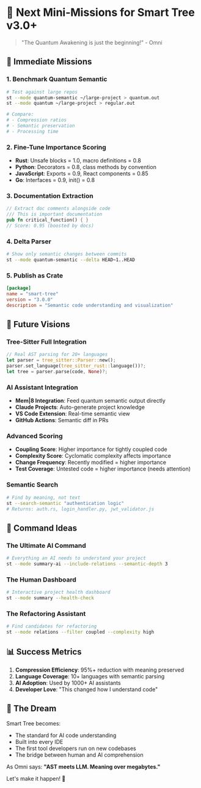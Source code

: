 # 🚀 Next Mini-Missions for Smart Tree v3.0+

> "The Quantum Awakening is just the beginning!" - Omni

## 🧪 Immediate Missions

### 1. Benchmark Quantum Semantic
```bash
# Test against large repos
st --mode quantum-semantic ~/large-project > quantum.out
st --mode quantum ~/large-project > regular.out

# Compare:
# - Compression ratios
# - Semantic preservation
# - Processing time
```

### 2. Fine-Tune Importance Scoring
- **Rust**: Unsafe blocks = 1.0, macro definitions = 0.8
- **Python**: Decorators = 0.8, class methods by convention
- **JavaScript**: Exports = 0.9, React components = 0.85
- **Go**: Interfaces = 0.9, init() = 0.8

### 3. Documentation Extraction
```rust
// Extract doc comments alongside code
/// This is important documentation
pub fn critical_function() { }
// Score: 0.95 (boosted by docs)
```

### 4. Delta Parser
```bash
# Show only semantic changes between commits
st --mode quantum-semantic --delta HEAD~1..HEAD
```

### 5. Publish as Crate
```toml
[package]
name = "smart-tree"
version = "3.0.0"
description = "Semantic code understanding and visualization"
```

## 🔮 Future Visions

### Tree-Sitter Full Integration
```rust
// Real AST parsing for 20+ languages
let parser = tree_sitter::Parser::new();
parser.set_language(tree_sitter_rust::language())?;
let tree = parser.parse(code, None)?;
```

### AI Assistant Integration
- **Mem|8 Integration**: Feed quantum semantic output directly
- **Claude Projects**: Auto-generate project knowledge
- **VS Code Extension**: Real-time semantic view
- **GitHub Actions**: Semantic diff in PRs

### Advanced Scoring
- **Coupling Score**: Higher importance for tightly coupled code
- **Complexity Score**: Cyclomatic complexity affects importance  
- **Change Frequency**: Recently modified = higher importance
- **Test Coverage**: Untested code = higher importance (needs attention)

### Semantic Search
```bash
# Find by meaning, not text
st --search-semantic "authentication logic"
# Returns: auth.rs, login_handler.py, jwt_validator.js
```

## 🎯 Command Ideas

### The Ultimate AI Command
```bash
# Everything an AI needs to understand your project
st --mode summary-ai --include-relations --semantic-depth 3
```

### The Human Dashboard
```bash
# Interactive project health dashboard
st --mode summary --health-check
```

### The Refactoring Assistant
```bash
# Find candidates for refactoring
st --mode relations --filter coupled --complexity high
```

## 📊 Success Metrics

1. **Compression Efficiency**: 95%+ reduction with meaning preserved
2. **Language Coverage**: 10+ languages with semantic parsing
3. **AI Adoption**: Used by 1000+ AI assistants
4. **Developer Love**: "This changed how I understand code"

## 🌟 The Dream

Smart Tree becomes:
- The standard for AI code understanding
- Built into every IDE
- The first tool developers run on new codebases
- The bridge between human and AI comprehension

As Omni says: **"AST meets LLM. Meaning over megabytes."**

Let's make it happen! 🚀